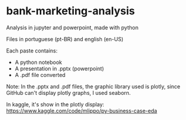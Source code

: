 # bank-marketing-analysis
Analysis in jupyter and powerpoint, made with python

Files in portuguese (pt-BR) and english (en-US)

Each paste contains:
* A python notebook
* A presentation in .pptx (powerpoint)
* A .pdf file converted

Note: In the .pptx and .pdf files, the graphic library used is plotly, since GitHub can't display plotly graphs, I used seaborn.

In kaggle, it's show in the plotly display: https://www.kaggle.com/code/mlippo/py-business-case-eda
